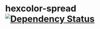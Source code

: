 hexcolor-spread [![Dependency Status](https://gemnasium.com/Kl0tl/hexcolor-spread.svg)](https://gemnasium.com/Kl0tl/hexcolor-spread)
===============
